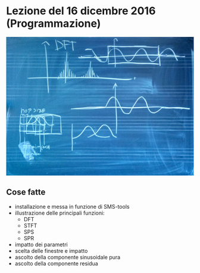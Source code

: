 # Lezione del 16 dicembre 2016 (Programmazione)

![blackboard](./BN_I_20161216.jpg)

## Cose fatte

* installazione e messa in funzione di SMS-tools
* illustrazione delle principali funzioni:
  * DFT
  * STFT
  * SPS
  * SPR
* impatto dei parametri
* scelta delle finestre e impatto
* ascolto della componente sinusoidale pura
* ascolto della componente residua
